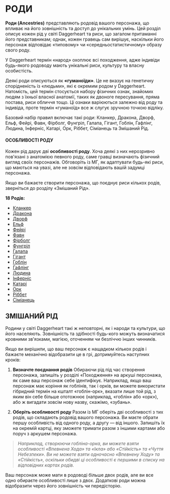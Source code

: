 # РОДИ

**Роди (Ancestries)** представляють родовід вашого персонажа, що впливає на його зовнішність та доступ до унікальних умінь. Цей розділ описує кожен рід у світі Daggerheart та риси, що загалом притаманні його представникам; однак, кожен гравець сам вирішує, наскільки його персонаж відповідає «типовому» чи «середньостатистичному» образу свого роду.

У Daggerheart термін «народ» охоплює всі походження, адже індивіди будь-якого родоводу мають унікальні риси, культуру та власну особистість.

Деякі роди описуються як **«гуманоїди»**. Це не вказує на генетичну спорідненість із «людьми», які є окремим родом у Daggerheart. Натомість, цей термін стосується набору фізичних ознак, знайомих людям з їхньої власної анатомії, таких як двоноге пересування, пряма постава, риси обличчя тощо. Ці ознаки варіюються залежно від роду та індивіда, проте термін «гуманоїд» все ж слугує зручною точкою відліку.

Базовий набір правил включає такі роди: Кланкер, Дракона, Дворф, Ельф, Фейрі, Фавн, Фірболг, Фунгріл, Галапа, Гігант, Гоблін, Гафлінг, Людина, Інферніс, Катарі, Орк, Ріббет, Сіміанець та Змішаний Рід.

#### ОСОБЛИВОСТІ РОДУ

Кожен рід дарує дві **особливості роду**. Хоча деякі з них нерозривно пов'язані з анатомією певного роду, саме гравці визначають фізичний вигляд своїх персонажів. Обговоріть із МГ, як адаптувати будь-які риси, що маються на увазі, але не зовсім відповідають вашій задумці персонажа.

Якщо ви бажаєте створити персонажа, що поєднує риси кількох родів, зверніться до розділу «Змішаний Рід».

**18 Родів:**

- [Кланкер](../ancestries/Clank.md)
- [Дракона](../ancestries/Drakona.md)
- [Дворф](../ancestries/Dwarf.md)
- [Ельф](../ancestries/Elf.md)
- [Фейрі](../ancestries/Faerie.md)
- [Фавн](../ancestries/Faun.md)
- [Фірболг](../ancestries/Firbolg.md)
- [Фунгріл](../ancestries/Fungril.md)
- [Галапа](../ancestries/Galapa.md)
- [Гігант](../ancestries/Giant.md)
- [Гоблін](../ancestries/Goblin.md)
- [Гафлінг](../ancestries/Halfling.md)
- [Людина](../ancestries/Human.md)
- [Інферніс](../ancestries/Infernis.md)
- [Катарі](../ancestries/Katari.md)
- [Орк](../ancestries/Orc.md)
- [Ріббет](../ancestries/Ribbet.md)
- [Сіміанець](../ancestries/Simiah.md)

## ЗМІШАНИЙ РІД

Родини у світі Daggerheart такі ж неповторні, як і народи та культури, що його населяють. Зовнішність та здібності будь-кого можуть визначатися кровними зв'язками, магією, оточенням чи безліччю інших чинників.

Якщо ви вирішили, що ваш персонаж є нащадком кількох родів і бажаєте механічно відобразити це в грі, дотримуйтесь наступних кроків:

1.  **Визначте поєднання родів**
    Обираючи рід під час створення персонажа, запишіть у розділі «Походження» на аркуші персонажа, як саме ваш персонаж себе ідентифікує. Наприклад, якщо ваш персонаж має коріння як гоблінів, так і орків, ви можете використати гібридний термін на кшталт «гоблін-орк», вказати лише той рід, з яким він себе більше ототожнює (наприклад, «гоблін» або «орк»), або ж вигадати зовсім нову назву, скажімо, «зубань».

2.  **Оберіть особливості роду**
    Разом із МГ оберіть дві особливості з тих родів, що складають родовід вашого персонажа. Ви маєте обрати першу особливість від одного роду, а другу — від іншого. Запишіть їх на окремій картці, яку зможете тримати разом з іншими картами або поруч з аркушем персонажа.

> *Наприклад, створюючи гобліна-орка, ви можете взяти особливості «Впевнена Хода» та «Ікла» або «Стійкість» та «Чуття Небезпеки». Ви не можете взяти одночасно «Впевнену Ходу» та «Стійкість», оскільки обидві ці особливості є першими в списку на відповідних картах родів.*

Ваш персонаж може мати в родоводі більше двох родів, але ви все одно обираєте особливості лише з двох. Додаткові роди можна відобразити через його зовнішність чи передісторію.